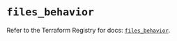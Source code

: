 # `files_behavior`

Refer to the Terraform Registry for docs: [`files_behavior`](https://registry.terraform.io/providers/files-com/files/0.1.365/docs/resources/behavior).
